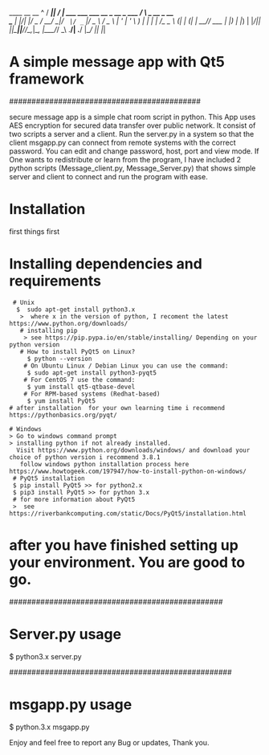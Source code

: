 
 ____  __  __                                   ^
/ ___||  \/  | ___  ___ ___  __ _  __ _  ___   / \   _ __  _ __  
\___ \| |\/| |/ _ \/ __/ __|/ _` |/ _` |/ _ \ / _ \ | '_ \| '_ \ 
 ___) | |  | |  __/\__ \__ \ (_| | (_| |  __// ___ \| |_) | |_) |
|____/|_|  |_|\___||___/___/\__,_|\__, |\___/_/   \_\ .__/| .__/ 
                                  |___/             |_|   |_|  

# A simple message app with Qt5 framework

###########################################

secure message app is a simple chat room script in python. This App uses AES encryption for secured data transfer over public network. 
It consist of two scripts a server and a client. Run the server.py in a system so that the client msgapp.py can connect from remote systems 
with the correct password. 
You can edit and change password, host, port and view mode.
If One wants to redistribute or learn from the program, I have included 2 python scripts (Message_client.py, Message_Server.py) that 
shows simple server and client to connect and run the program with ease.

# Installation
  first things first
   # Installing dependencies and requirements

     # Unix
      $  sudo apt-get install python3.x
       >  where x in the version of python, I recoment the latest https://www.python.org/downloads/
       # installing pip
        > see https://pip.pypa.io/en/stable/installing/ Depending on your python version
       # How to install PyQt5 on Linux?
         $ python --version
        # On Ubuntu Linux / Debian Linux you can use the command:
         $ sudo apt-get install python3-pyqt5
        # For CentOS 7 use the command:
         $ yum install qt5-qtbase-devel 
        # For RPM-based systems (Redhat-based)
         $ yum install PyQt5
    # after installation  for your own learning time i recommend https://pythonbasics.org/pyqt/

    # Windows
    > Go to windows command prompt
    > installing python if not already installed.
      Visit https://www.python.org/downloads/windows/ and download your choice of python version i recommend 3.8.1
       follow windows python installation process here https://www.howtogeek.com/197947/how-to-install-python-on-windows/
     # PyQt5 installation
     $ pip install PyQt5 >> for python2.x
     $ pip3 install PyQt5 >> for python 3.x
     # for more information about PyQt5
     >  see https://riverbankcomputing.com/static/Docs/PyQt5/installation.html

     
# after you have finished setting up your environment. You are good to go.

################################################
# Server.py usage

$ python3.x server.py


##################################################
# msgapp.py usage

$ python.3.x msgapp.py

Enjoy and feel free to report any Bug or updates, Thank you.




